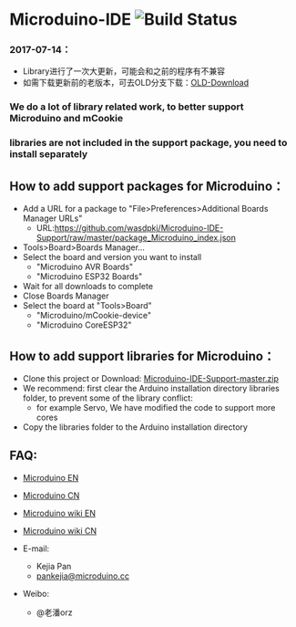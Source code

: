 Microduino-IDE ![Build Status](https://travis-ci.org/wasdpkj/Microduino-IDE-Support.svg?branch=master)
========

### 2017-07-14：
- Library进行了一次大更新，可能会和之前的程序有不兼容
- 如需下载更新前的老版本，可去OLD分支下载：[OLD-Download](https://github.com/wasdpkj/Microduino-IDE-Support/tree/OLD)

### We do a lot of library related work, to better support Microduino and mCookie
### libraries are not included in the support package, you need to install separately

How to add support packages for Microduino：
------------
- Add a URL for a package to "File>Preferences>Additional Boards Manager URLs"
  - URL:https://github.com/wasdpkj/Microduino-IDE-Support/raw/master/package_Microduino_index.json
- Tools>Board>Boards Manager...
- Select the board and version you want to install
  - "Microduino AVR Boards"
  - "Microduino ESP32 Boards"
- Wait for all downloads to complete
- Close Boards Manager
- Select the board at "Tools>Board"
  - "Microduino/mCookie-device"
  - "Microduino CoreESP32"

How to add support libraries for Microduino：
------------
- Clone this project or Download: [Microduino-IDE-Support-master.zip](https://github.com/wasdpkj/Microduino-IDE-Support/archive/master.zip)
- We recommend: first clear the Arduino installation directory libraries folder, to prevent some of the library conflict:
  - for example Servo, We have modified the code to support more cores
- Copy the libraries folder to the Arduino installation directory

FAQ:
------------
- [Microduino EN](http://www.microduino.cc)
- [Microduino CN](http://www.microduino.cn)

- [Microduino wiki EN](http://wiki.microduino.cc)
- [Microduino wiki CN](http://wiki.microduino.cn)


- E-mail:
  - Kejia Pan
  + pankejia@microduino.cc

- Weibo:
  - @老潘orz
